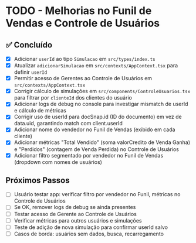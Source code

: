 # TODO - Melhorias no Funil de Vendas e Controle de Usuários

## ✅ Concluído
- [x] Adicionar `userId` ao tipo `Simulacao` em `src/types/index.ts`
- [x] Atualizar `adicionarSimulacao` em `src/contexts/AppContext.tsx` para definir `userId`
- [x] Permitir acesso de Gerentes ao Controle de Usuários em `src/contexts/AppContext.tsx`
- [x] Corrigir cálculo de simulações em `src/components/ControleUsuarios.tsx` para filtrar por `clienteId` dos clientes do usuário
- [x] Adicionar logs de debug no console para investigar mismatch de userId e cálculo de métricas
- [x] Corrigir uso de userId para docSnap.id (ID do documento) em vez de data.uid, garantindo match com client.userId
- [x] Adicionar nome do vendedor no Funil de Vendas (exibido em cada cliente)
- [x] Adicionar métricas "Total Vendido" (soma valorCredito de Venda Ganha) e "Perdidos" (contagem de Venda Perdida) no Controle de Usuários
- [x] Adicionar filtro segmentado por vendedor no Funil de Vendas (dropdown com nomes de usuários)

## Próximos Passos
- [ ] Usuário testar app: verificar filtro por vendedor no Funil, métricas no Controle de Usuários
- [ ] Se OK, remover logs de debug se ainda presentes
- [ ] Testar acesso de Gerente ao Controle de Usuários
- [ ] Verificar métricas para outros usuários e simulações
- [ ] Teste de adição de nova simulação para confirmar userId salvo
- [ ] Casos de borda: usuários sem dados, busca, recarregamento
